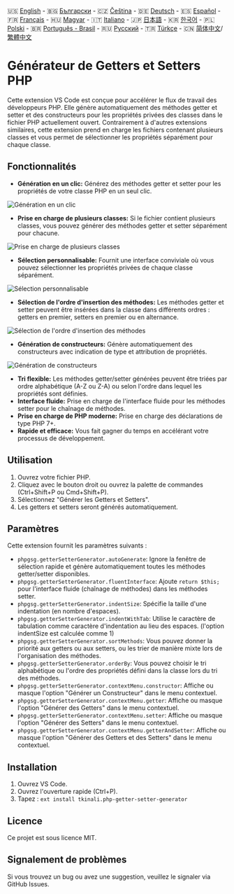 🇺🇸 [English](./README.md) - 🇧🇬 [Български](./README_BG.md) - 🇨🇿 [Čeština](./README_CS.md) - 🇩🇪 [Deutsch](./README_DE.md) - 🇪🇸 [Español](./README_ES.md) - 🇫🇷 [Français](./README_FR.md) - 🇭🇺 [Magyar](./README_HU.md) - 🇮🇹 [Italiano](./README_IT.md) - 🇯🇵 [日本語](./README_JA.md) - 🇰🇷 [한국어](./README_KO.md) - 🇵🇱 [Polski](./README_PL.md) - 🇧🇷 [Português - Brasil](./README_PT-BR.md) - 🇷🇺 [Русский](./README_RU.md) - 🇹🇷 [Türkçe](./README_TR.md) - 🇨🇳 [简体中文](./README_ZH-CN.md)/[繁體中文](./README_ZH-TW.md)

# Générateur de Getters et Setters PHP

Cette extension VS Code est conçue pour accélérer le flux de travail des développeurs PHP. Elle génère automatiquement des méthodes getter et setter et des constructeurs pour les propriétés privées des classes dans le fichier PHP actuellement ouvert. Contrairement à d'autres extensions similaires, cette extension prend en charge les fichiers contenant plusieurs classes et vous permet de sélectionner les propriétés séparément pour chaque classe.

## Fonctionnalités

- **Génération en un clic:** Générez des méthodes getter et setter pour les propriétés de votre classe PHP en un seul clic.

![Génération en un clic](images/one-click.gif "Génération en un clic")

- **Prise en charge de plusieurs classes:** Si le fichier contient plusieurs classes, vous pouvez générer des méthodes getter et setter séparément pour chacune.

![Prise en charge de plusieurs classes](images/multi-class.gif "Prise en charge de plusieurs classes")

- **Sélection personnalisable:** Fournit une interface conviviale où vous pouvez sélectionner les propriétés privées de chaque classe séparément.

![Sélection personnalisable](images/property-select.gif "Sélection personnalisable")

- **Sélection de l'ordre d'insertion des méthodes:** Les méthodes getter et setter peuvent être insérées dans la classe dans différents ordres : getters en premier, setters en premier ou en alternance.

![Sélection de l'ordre d'insertion des méthodes](images/flexible-sort.gif "Sélection de l'ordre d'insertion des méthodes")

- **Génération de constructeurs:** Génère automatiquement des constructeurs avec indication de type et attribution de propriétés.

![Génération de constructeurs](images/constructor.gif "Génération de constructeurs")

- **Tri flexible:** Les méthodes getter/setter générées peuvent être triées par ordre alphabétique (A-Z ou Z-A) ou selon l'ordre dans lequel les propriétés sont définies.
- **Interface fluide:** Prise en charge de l'interface fluide pour les méthodes setter pour le chaînage de méthodes.
- **Prise en charge de PHP moderne:** Prise en charge des déclarations de type PHP 7+.
- **Rapide et efficace:** Vous fait gagner du temps en accélérant votre processus de développement.

## Utilisation

1. Ouvrez votre fichier PHP.
2. Cliquez avec le bouton droit ou ouvrez la palette de commandes (Ctrl+Shift+P ou Cmd+Shift+P).
3. Sélectionnez "Générer les Getters et Setters".
4. Les getters et setters seront générés automatiquement.

## Paramètres

Cette extension fournit les paramètres suivants :

- `phpgsg.getterSetterGenerator.autoGenerate`: Ignore la fenêtre de sélection rapide et génère automatiquement toutes les méthodes getter/setter disponibles.
- `phpgsg.getterSetterGenerator.fluentInterface`: Ajoute `return $this;` pour l'interface fluide (chaînage de méthodes) dans les méthodes setter.
- `phpgsg.getterSetterGenerator.indentSize`: Spécifie la taille d'une indentation (en nombre d'espaces).
- `phpgsg.getterSetterGenerator.indentWithTab`: Utilise le caractère de tabulation comme caractère d'indentation au lieu des espaces. (l'option indentSize est calculée comme 1)
- `phpgsg.getterSetterGenerator.sortMethods`: Vous pouvez donner la priorité aux getters ou aux setters, ou les trier de manière mixte lors de l'organisation des méthodes.
- `phpgsg.getterSetterGenerator.orderBy`: Vous pouvez choisir le tri alphabétique ou l'ordre des propriétés défini dans la classe lors du tri des méthodes.
- `phpgsg.getterSetterGenerator.contextMenu.constructor`: Affiche ou masque l'option "Générer un Constructeur" dans le menu contextuel.
- `phpgsg.getterSetterGenerator.contextMenu.getter`: Affiche ou masque l'option "Générer des Getters" dans le menu contextuel.
- `phpgsg.getterSetterGenerator.contextMenu.setter`: Affiche ou masque l'option "Générer des Setters" dans le menu contextuel.
- `phpgsg.getterSetterGenerator.contextMenu.getterAndSetter`: Affiche ou masque l'option "Générer des Getters et des Setters" dans le menu contextuel.

## Installation

1. Ouvrez VS Code.
2. Ouvrez l'ouverture rapide (Ctrl+P).
3. Tapez : `ext install tkinali.php-getter-setter-generator`

## Licence

Ce projet est sous licence MIT.

## Signalement de problèmes

Si vous trouvez un bug ou avez une suggestion, veuillez le signaler via GitHub Issues.